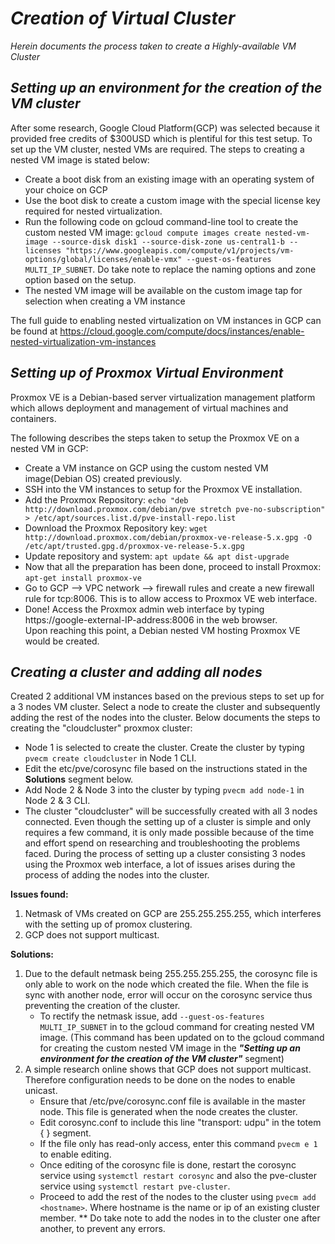 # *Creation of Virtual Cluster*
*Herein documents the process taken to create a Highly-available VM Cluster*

## *Setting up an environment for the creation of the VM cluster*
After some research, Google Cloud Platform(GCP) was selected because it provided free credits of $300USD which is plentiful for this test setup. To set up the VM cluster, nested VMs are required. The steps to creating a nested VM image is stated below:
- Create a boot disk from an existing image with an operating system of your choice on GCP
- Use the boot disk to create a custom image with the special license key required for nested virtualization.
- Run the following code on gcloud command-line tool to create the custom nested VM image: `gcloud compute images create nested-vm-image --source-disk disk1 --source-disk-zone us-central1-b --licenses "https://www.googleapis.com/compute/v1/projects/vm-options/global/licenses/enable-vmx" --guest-os-features MULTI_IP_SUBNET`.
Do take note to replace the naming options and zone option based on the setup.   
- The nested VM image will be available on the custom image tap for selection when creating a VM instance  

The full guide to enabling nested virtualization on VM instances in GCP can be found at https://cloud.google.com/compute/docs/instances/enable-nested-virtualization-vm-instances

## *Setting up of Proxmox Virtual Environment*
Proxmox VE is a Debian-based server virtualization management platform which allows deployment and management of virtual machines and containers.  

The following describes the steps taken to setup the Proxmox VE on a nested VM in GCP:
- Create a VM instance on GCP using the custom nested VM image(Debian OS) created previously.
- SSH into the VM instances to setup for the Proxmox VE installation.
- Add the Proxmox Repository: `echo "deb http://download.proxmox.com/debian/pve stretch pve-no-subscription" > /etc/apt/sources.list.d/pve-install-repo.list`
- Download the Proxmox Repository key: `wget http://download.proxmox.com/debian/proxmox-ve-release-5.x.gpg -O /etc/apt/trusted.gpg.d/proxmox-ve-release-5.x.gpg`
- Update repository and system: `apt update && apt dist-upgrade`
- Now that all the preparation has been done, proceed to install Proxmox: `apt-get install proxmox-ve`
- Go to GCP --> VPC network --> firewall rules and create a new firewall rule for tcp:8006. This is to allow access to Proxmox VE web interface.
- Done! Access the Proxmox admin web interface by typing https://google-external-IP-address:8006 in the web browser.  
Upon reaching this point, a Debian nested VM hosting Proxmox VE would be created.

## *Creating a cluster and adding all nodes*
Created 2 additional VM instances based on the previous steps to set up for a 3 nodes VM cluster. Select a node to create the cluster and subsequently adding the rest of the nodes into the cluster. Below documents the steps to creating the "cloudcluster" proxmox cluster:  
- Node 1 is selected to create the cluster. Create the cluster by typing `pvecm create cloudcluster` in Node 1 CLI.
- Edit the etc/pve/corosync file based on the instructions stated in the **Solutions** segment below.
- Add Node 2 & Node 3 into the cluster by typing `pvecm add node-1` in Node 2 & 3 CLI.  
- The cluster "cloudcluster" will be successfully created with all 3 nodes connected.
Even though the setting up of a cluster is simple and only requires a few command, it is only made possible because of the time and effort spend on researching and troubleshooting the problems faced. During the process of setting up a cluster consisting 3 nodes using the Proxmox web interface, a lot of issues arises during the process of adding the nodes into the cluster.  

**Issues found:**  
1. Netmask of VMs created on GCP are 255.255.255.255, which interferes with the setting up of promox clustering.  
1. GCP does not support multicast.

**Solutions:**  

1. Due to the default netmask being 255.255.255.255, the corosync file is only able to work on the node which created the file. When the file is sync with another node, error will occur on the corosync service thus preventing the creation of the cluster.
     - To rectify the netmask issue, add `--guest-os-features MULTI_IP_SUBNET` in to the gcloud command for creating nested VM image. (This command has been updated on to the gcloud command for creating the custom nested VM image in the ***"Setting up an environment for the creation of the VM cluster"*** segment)  
1. A simple research online shows that GCP does not support multicast. Therefore configuration needs to be done on the nodes to enable unicast.
     - Ensure that /etc/pve/corosync.conf file is available in the master node. This file is generated when the node creates the cluster.
     - Edit corosync.conf to include this line "transport: udpu" in the totem { } segment.
     - If the file only has read-only access, enter this command `pvecm e 1` to enable editing.
     - Once editing of the corosync file is done, restart the corosync service using `systemctl restart corosync` and also the pve-cluster service using `systemctl restart pve-cluster`.
     - Proceed to add the rest of the nodes to the cluster using `pvecm add <hostname>`. Where hostname is the name or ip of an existing cluster member. ** Do take note to add the nodes in to the cluster one after another, to prevent any errors.  
